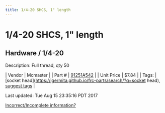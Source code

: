 ```yaml
---
title: 1/4-20 SHCS, 1" length
---
```


# 1/4-20 SHCS, 1" length
## Hardware / 1/4-20
Description: 	Full thread, qty 50 

| Vendor | Mcmaster | 
| Part # | [91251A542](https://www.mcmaster.com/#91251A542) | 
| Unit Price | $7.84 | 
| Tags: | [socket head](https://jgermita.github.io/frc-parts/search/?q=socket head), [suggest tags](https://docs.google.com/forms/d/e/1FAIpQLSeWyY8v3RgOty-MyWmh9U0iivNYN_molChYyS-0U-o-kOAv_g/viewform) | 

Last updated: Tue Aug 15 23:35:16 PDT 2017

 [Incorrect/Incomplete information?](https://docs.google.com/forms/d/e/1FAIpQLSeWyY8v3RgOty-MyWmh9U0iivNYN_molChYyS-0U-o-kOAv_g/viewform)